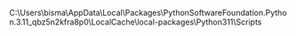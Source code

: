 C:\Users\bisma\AppData\Local\Packages\PythonSoftwareFoundation.Python.3.11_qbz5n2kfra8p0\LocalCache\local-packages\Python311\Scripts